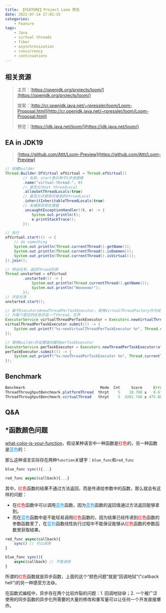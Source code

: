 ```yaml
---
title: 【FEATURE】Project Loom 预览
date: 2022-07-14 17:02:15
categories:
    - Feature
tags:
    - Java
    - virtual threads
    - fiber
    - asynchronization
    - concurrency
    - continuations
---
```

## 相关资源
> 主页：[https://openjdk.org/projects/loom/](https://openjdk.org/projects/loom/)
> 
> 提案：[http://cr.openjdk.java.net/~rpressler/loom/Loom-Proposal.html](http://cr.openjdk.java.net/~rpressler/loom/Loom-Proposal.html)
>
> 预览：[https://jdk.java.net/loom/](https://jdk.java.net/loom/)


## EA in JDK19
> [https://github.com/Attt/Loom-Preview](https://github.com/Attt/Loom-Preview)

```java
// 创建builder
Thread.Builder.OfVirtual ofVirtual = Thread.ofVirtual()
        // 名称，start表示种子1步进递增
        .name("virtual-thread-", 0)
        // 是否允许set threadLocal
        .allowSetThreadLocals(true)
        // 是否允许使用可继承的threadLocal
        .inheritInheritableThreadLocals(true)
        // 未捕获异常处理器
        .uncaughtExceptionHandler((t, e) -> {
            System.out.println(t);
            e.printStackTrace();
        });

// 执行
ofVirtual.start(() -> {
    // do something
    System.out.println(Thread.currentThread().getName());
    System.out.println(Thread.currentThread().isDaemon());
    System.out.println(Thread.currentThread().isVirtual());
}).join();

// 预设任务，返回Thread实例
Thread unstarted = ofVirtual
        .unstarted(() -> {
            System.out.println(Thread.currentThread().getName());
            System.out.println("Wooooow!");
        });
// 开启任务
unstarted.start();

// 基于Executors#newThreadPerTaskExecutor，使用VirtualThreadFactory作为线程工厂
// 为每个提交的任务开启一个thread，无界
ExecutorService virtualThreadPerTaskExecutor = Executors.newVirtualThreadPerTaskExecutor();
virtualThreadPerTaskExecutor.submit(() -> {
    System.out.printf("%s-newVirtualThreadPerTaskExecutor %n", Thread.currentThread().getName());
});

// 使用builder的设置值创建的perTaskExecutor
ExecutorService perTaskExecutor = Executors.newThreadPerTaskExecutor(ofVirtual.factory());
perTaskExecutor.submit(() -> {
    System.out.printf("%s-newThreadPerTaskExecutor %n", Thread.currentThread().getName());
});
```

## Benchmark
```java
Benchmark                                  Mode  Cnt     Score     Error   Units
ThreadThroughputBenchmark.platformThread  thrpt    5    10.788 ±   0.677  ops/ms
ThreadThroughputBenchmark.virtualThread   thrpt    5  4201.740 ± 475.806  ops/ms
```

## Q&A



## *函数颜色问题
[what-color-is-your-function](http://journal.stuffwithstuff.com/2015/02/01/what-color-is-your-function/)，假设某种语言中一种函数是<font color='red'>红色</font>的，另一种函数是<font color='#0099ff'>蓝色</font>的：

那么这种语言实际存在两种`function`关键字：`blue_func`和`red_func`
```javascript
blue_func sync(){...}

red_func async(callback){...}
```
其中，<font color='red'>红色</font>函数的结果不通过方法返回，而是传递给参数中的函数，那么就会有这样的问题：
- 在<font color='red'>红色</font>函数中可以调用<font color='#0099ff'>蓝色</font>函数，因为<font color='#0099ff'>蓝色</font>函数的返回值通过方法返回能够拿到。
- 而在<font color='#0099ff'>蓝色</font>函数中是不能轻易调用<font color='red'>红色</font>函数的，因为结果已经传递到<font color='red'>红色</font>函数的参数函数里了，在<font color='#0099ff'>蓝色</font>函数线性执行过程中不能保证能够从<font color='red'>红色</font>函数的参数函数里获取结果。

```javascript
red_func async(callback){
    sync() // 可以调用
}

blue_func sync(){
    async(callback) // 不能调用
}
```
所谓的<font color='red'>红色</font>函数就是异步函数，上面的这个“颜色问题”就是“回调地狱”("callback hell")的另一种感受方法😅。

在函数式编程中，异步存在两个比较炸裂的问题：1. 回调地狱😅；2. 一个被广泛使用的同步函数的异步化所需要的大量的修改和重写量可以让任何一个开发直接爆炸。